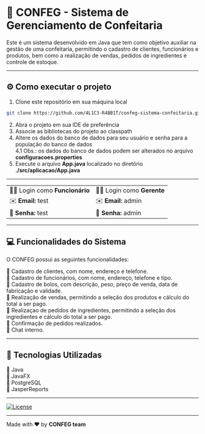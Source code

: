 # 🍰 CONFEG - Sistema de Gerenciamento de Confeitaria

Este é um sistema desenvolvido em Java que tem como objetivo auxiliar na gestão de uma confeitaria, permitindo o cadastro de clientes, funcionários e produtos, bem como a realização de vendas, pedidos de ingredientes e controle de estoque.

--- 

## ⚙️ Como executar o projeto

1. Clone este repositório em sua máquina local
```bash
git clone https://github.com/4L1C3-R4BB1T/confeg-sistema-confeitaria.git
```
2. Abra o projeto em sua IDE de preferência
3. Associe as bibliotecas do projeto ao classpath
4. Altere os dados do banco de dados para seu usuário e senha para a população do banco de dados  
  4.1 Obs.: os dados do banco de dados podem ser alterados no arquivo **configuracoes.properties**
5. Execute o arquivo **App.java** localizado no diretório **./src/aplicacao/App.java**

---

|                                |                            |
| ------------------------------ | -------------------------- |
| 👩‍💼 Login como **Funcionário** | 🧑‍💼 Login como **Gerente**  |
| ✉️ **Email:** test            | ✉️ **Email:** admin        |
| 🔑 **Senha:** test            | 🔑 **Senha:** admin        |

---

## 💻 Funcionalidades do Sistema

O CONFEG possui as seguintes funcionalidades:

🔸 Cadastro de clientes, com nome, endereço e telefone.  
🔸 Cadastro de funcionários, com nome, endereço, telefone e tipo.  
🔸 Cadastro de bolos, com descrição, peso, preço de venda, data de fabricação e validade.  
🔸 Realização de vendas, permitindo a seleção dos produtos e cálculo do total a ser pago.  
🔸 Realizaçao de pedidos de ingredientes, permitindo a seleção dos ingredientes e cálculo do total a ser pago.  
🔸 Confirmação de pedidos realizados.  
🔸 Chat interno.

---

## 🔧 Tecnologias Utilizadas 

🔸 Java  
🔸 JavaFX  
🔸 PostgreSQL  
🔸 JasperReports  

---

[![License](https://img.shields.io/github/license/4L1C3-R4BB1T/animal-rescue?style=for-the-badge)](https://github.com/4L1C3-R4BB1T/confeg-sistema-confeitaria/blob/main/LICENSE)

---

Made with ❤️ by **CONFEG team**

